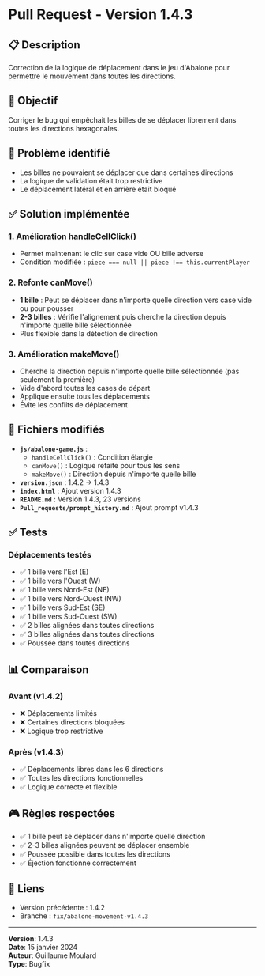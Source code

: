 # Pull Request - Version 1.4.3

## 📋 Description
Correction de la logique de déplacement dans le jeu d'Abalone pour permettre le mouvement dans toutes les directions.

## 🎯 Objectif
Corriger le bug qui empêchait les billes de se déplacer librement dans toutes les directions hexagonales.

## 🐛 Problème identifié
- Les billes ne pouvaient se déplacer que dans certaines directions
- La logique de validation était trop restrictive
- Le déplacement latéral et en arrière était bloqué

## ✅ Solution implémentée

### 1. Amélioration handleCellClick()
- Permet maintenant le clic sur case vide OU bille adverse
- Condition modifiée : `piece === null || piece !== this.currentPlayer`

### 2. Refonte canMove()
- **1 bille** : Peut se déplacer dans n'importe quelle direction vers case vide ou pour pousser
- **2-3 billes** : Vérifie l'alignement puis cherche la direction depuis n'importe quelle bille sélectionnée
- Plus flexible dans la détection de direction

### 3. Amélioration makeMove()
- Cherche la direction depuis n'importe quelle bille sélectionnée (pas seulement la première)
- Vide d'abord toutes les cases de départ
- Applique ensuite tous les déplacements
- Évite les conflits de déplacement

## 📁 Fichiers modifiés

- **`js/abalone-game.js`** :
  - `handleCellClick()` : Condition élargie
  - `canMove()` : Logique refaite pour tous les sens
  - `makeMove()` : Direction depuis n'importe quelle bille
- **`version.json`** : 1.4.2 → 1.4.3
- **`index.html`** : Ajout version 1.4.3
- **`README.md`** : Version 1.4.3, 23 versions
- **`Pull_requests/prompt_history.md`** : Ajout prompt v1.4.3

## ✅ Tests

### Déplacements testés
- ✅ 1 bille vers l'Est (E)
- ✅ 1 bille vers l'Ouest (W)
- ✅ 1 bille vers Nord-Est (NE)
- ✅ 1 bille vers Nord-Ouest (NW)
- ✅ 1 bille vers Sud-Est (SE)
- ✅ 1 bille vers Sud-Ouest (SW)
- ✅ 2 billes alignées dans toutes directions
- ✅ 3 billes alignées dans toutes directions
- ✅ Poussée dans toutes directions

## 📊 Comparaison

### Avant (v1.4.2)
- ❌ Déplacements limités
- ❌ Certaines directions bloquées
- ❌ Logique trop restrictive

### Après (v1.4.3)
- ✅ Déplacements libres dans les 6 directions
- ✅ Toutes les directions fonctionnelles
- ✅ Logique correcte et flexible

## 🎮 Règles respectées

- ✅ 1 bille peut se déplacer dans n'importe quelle direction
- ✅ 2-3 billes alignées peuvent se déplacer ensemble
- ✅ Poussée possible dans toutes les directions
- ✅ Éjection fonctionne correctement

## 🔗 Liens
- Version précédente : 1.4.2
- Branche : `fix/abalone-movement-v1.4.3`

---

**Version**: 1.4.3  
**Date**: 15 janvier 2024  
**Auteur**: Guillaume Moulard  
**Type**: Bugfix
